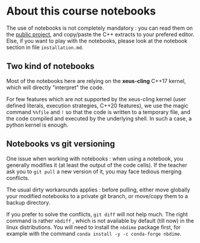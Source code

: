 
# About this course notebooks

The use of notebooks is not completely mandatory : you can read them on the [public project](https://gitlab.in2p3.fr/chamont/modernscientificcpp), and copy/paste the C++ extracts to your prefered editor. Else, if you want to play with the notebooks, please look at the notebook section in file `installation.md`.


## Two kind of notebooks

Most of the notebooks here are relying on the **xeus-cling** C++17 kernel, which will directly "interpret" the code.

For few features which are not supported by the xeus-cling kernel (user defined literals, execution strategies, C++20 features), we use the magic command `%%file` and `!` so that the code is written to a temporary file, and the code compiled and executed by the underlying shell. In such a case, a python kernel is enough.

## Notebooks vs git versioning

One issue when working with notebooks : when using a notebook, you generally modifies it (at least the output of the code cells). If the teacher ask you to `git pull` a new version of it, you may face tedious merging conflicts.

The usual dirty workarounds applies : before pulling, either move globally your modified notebooks to a private git branch, or move/copy them to a backup directory.

If you prefer to solve the conflicts, `git diff`  will not help much. The right command is rather `nbdiff` , which is not available by default (till now) in the linux distributions. You will need to install the `nbdime` package first, for example with the command `conda install -y -c conda-forge nbdime`.

